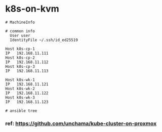 # k8s-on-kvm

```
# MachineInfo

# common info
  User user
  IdentityFile ~/.ssh/id_ed25519

Host k8s-cp-1
IP   192.168.11.111
Host k8s-cp-2
IP   192.168.11.112
Host k8s-cp-3
IP   192.168.11.113

Host k8s-wk-1
IP   192.168.11.121
Host k8s-wk-2
IP   192.168.11.122
Host k8s-wk-3
IP   192.168.11.123

```

```
# ansible tree

```

### ref: https://github.com/unchama/kube-cluster-on-proxmox
